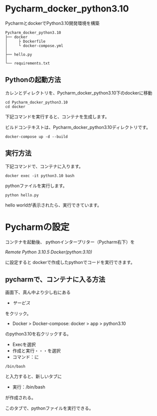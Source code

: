# Pycharm_docker_python3.10
PycharmとdockerでPython3.10開発環境を構築
```
Pycharm_docker_python3.10
├── docker 
│     ├ Dockerfile
│     └ docker-compose.yml
│ 
├── hello.py
│           
└── requirements.txt
```
## Pythonの起動方法
カレンとディレクトリを、Pycharm_docker_python3.10下のdockerに移動
```
cd Pycharm_docker_python3.10
cd docker
```
下記コマンドを実行すると、コンテナを生成します。

ビルドコンテキストは、Pycharm_docker_python3.10ディレクトリです。
```
docker-compose up -d --build
```
## 実行方法
下記コマンドで、コンテナに入ります。
```
docker exec -it python3.10 bash 
```
pythonファイルを実行します。
```
python hello.py
```
hello worldが表示されたら、実行できています。

# Pycharmの設定
コンテナを起動後、
pythonインタープリター（Pycharm右下）を

*Remote Python 3.10.5 Docker(python:3.10)*

に設定すると
dockerで作成したpythonでコードを実行できます。

## pycharmで、コンテナに入る方法
画面下、真ん中より少し右にある

- *サービス*

をクリック。

- Docker > Docker-compose: docker > app > python3.10

のpython3.10を右クリックする。

- Execを選択
- 作成と実行・・・を選択
- コマンド：に
```
/bin/bash
```
と入力すると、新しいタブに
- 実行：/bin/bash

が作成される。

このタブで、pythonファイルを実行できる。
